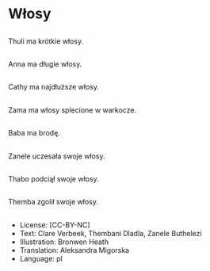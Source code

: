 # Włosy

##
Thuli ma krótkie włosy.

##
Anna ma długie włosy.

##
Cathy ma najdłuższe włosy.

##
Zama ma włosy splecione w warkocze.

##
Baba ma brodę.

##
Zanele uczesała swoje włosy.

##
Thabo podciął swoje włosy.

##
Themba zgolił swoje włosy.

##
* License: [CC-BY-NC]
* Text: Clare Verbeek, Thembani Dladla, Zanele Buthelezi
* Illustration: Bronwen Heath
* Translation: Aleksandra Migorska
* Language: pl
